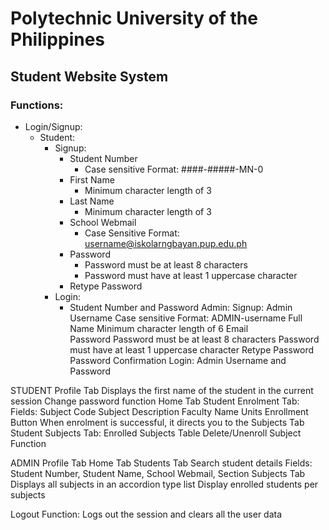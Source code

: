 # Polytechnic University of the Philippines
## Student Website System
### Functions:
- Login/Signup:
    - Student:
        - Signup:
            - Student Number
                - Case sensitive Format: ####-#####-MN-0 
            - First Name
                - Minimum character length of 3
            - Last Name    
                - Minimum character length of 3
            - School Webmail     
                - Case Sensitive Format: username@iskolarngbayan.pup.edu.ph      
            - Password
                - Password must be at least 8 characters
                - Password must have at least 1 uppercase character
            - Retype Password
        - Login:
            - Student Number and Password
    Admin:
        Signup:
            Admin Username
                Case sensitive Format: ADMIN-username
            Full Name
                Minimum character length of 6
            Email     
            Password
                Password must be at least 8 characters
                Password must have at least 1 uppercase character
            Retype Password
                Password Confirmation
        Login:
            Admin Username and Password

STUDENT
    Profile Tab
        Displays the first name of the student in the current session
        Change password function
    Home Tab
    Student Enrolment Tab:
        Fields:
            Subject Code
            Subject Description
            Faculty Name
            Units
        Enrollment Button
            When enrolment is successful, it directs you to the Subjects Tab
    Student Subjects Tab:
        Enrolled Subjects Table
        Delete/Unenroll Subject Function

ADMIN
    Profile Tab
    Home Tab
    Students Tab
        Search student details
            Fields: Student Number, Student Name, School Webmail, Section
    Subjects Tab
        Displays all subjects in an accordion type list
        Display enrolled students per subjects

Logout Function:
    Logs out the session and clears all the user data




    
